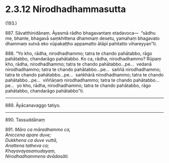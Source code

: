 

# 2.3.12 Nirodhadhammasutta




(193.)

887\. Sāvatthinidānaṃ. Āyasmā rādho bhagavantaṃ etadavoca—  “sādhu me, bhante, bhagavā saṃkhittena dhammaṃ desetu, yamahaṃ bhagavato dhammaṃ sutvā eko vūpakaṭṭho appamatto ātāpī pahitatto vihareyyan”ti.

888\. “Yo kho, rādha, nirodhadhammo; tatra te chando pahātabbo, rāgo pahātabbo, chandarāgo pahātabbo. Ko ca, rādha, nirodhadhammo? Rūpaṃ kho, rādha, nirodhadhammo; tatra te chando pahātabbo…pe…  vedanā nirodhadhammo; tatra te chando pahātabbo…pe…  saññā nirodhadhammo; tatra te chando pahātabbo…pe…  saṅkhārā nirodhadhammo; tatra te chando pahātabbo…pe…  viññāṇaṃ nirodhadhammo; tatra te chando pahātabbo…pe…  yo kho, rādha, nirodhadhammo; tatra te chando pahātabbo, rāgo pahātabbo, chandarāgo pahātabbo”ti.

---

889\. Āyācanavaggo tatiyo.



---

890\. Tassuddānaṃ



891\. _Māro ca māradhammo ca,_  
_Aniccena apare duve;_  
_Dukkhena ca duve vuttā,_  
_Anattena tatheva ca;_  
_Khayavayasamudayaṃ,_  
_Nirodhadhammena dvādasāti._  




